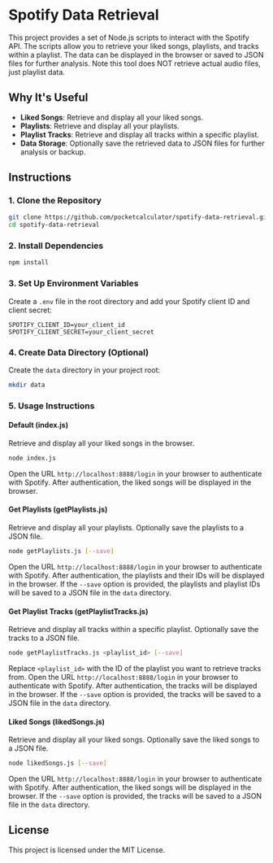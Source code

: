 # Spotify Data Retrieval

This project provides a set of Node.js scripts to interact with the Spotify API. The scripts allow you to retrieve your liked songs, playlists, and tracks within a playlist. The data can be displayed in the browser or saved to JSON files for further analysis.  Note this tool does NOT retrieve actual audio files, just playlist data.

## Why It's Useful

- **Liked Songs**: Retrieve and display all your liked songs.
- **Playlists**: Retrieve and display all your playlists.
- **Playlist Tracks**: Retrieve and display all tracks within a specific playlist.
- **Data Storage**: Optionally save the retrieved data to JSON files for further analysis or backup.

## Instructions

### 1. Clone the Repository

```sh
git clone https://github.com/pocketcalculator/spotify-data-retrieval.git
cd spotify-data-retrieval
```

### 2. Install Dependencies

```sh
npm install
```

### 3. Set Up Environment Variables

Create a `.env` file in the root directory and add your Spotify client ID and client secret:

```
SPOTIFY_CLIENT_ID=your_client_id
SPOTIFY_CLIENT_SECRET=your_client_secret
```

### 4. Create Data Directory (Optional)

Create the `data` directory in your project root:

```sh
mkdir data
```

### 5. Usage Instructions

#### Default (index.js)

Retrieve and display all your liked songs in the browser.

```sh
node index.js
```

Open the URL `http://localhost:8888/login` in your browser to authenticate with Spotify. After authentication, the liked songs will be displayed in the browser.

#### Get Playlists (getPlaylists.js)

Retrieve and display all your playlists. Optionally save the playlists to a JSON file.

```sh
node getPlaylists.js [--save]
```

Open the URL `http://localhost:8888/login` in your browser to authenticate with Spotify. After authentication, the playlists and their IDs will be displayed in the browser. If the `--save` option is provided, the playlists and playlist IDs will be saved to a JSON file in the `data` directory.

#### Get Playlist Tracks (getPlaylistTracks.js)

Retrieve and display all tracks within a specific playlist. Optionally save the tracks to a JSON file.

```sh
node getPlaylistTracks.js <playlist_id> [--save]
```

Replace `<playlist_id>` with the ID of the playlist you want to retrieve tracks from. Open the URL `http://localhost:8888/login` in your browser to authenticate with Spotify. After authentication, the tracks will be displayed in the browser. If the `--save` option is provided, the tracks will be saved to a JSON file in the `data` directory.

#### Liked Songs (likedSongs.js)

Retrieve and display all your liked songs. Optionally save the liked songs to a JSON file.

```sh
node likedSongs.js [--save]
```

Open the URL `http://localhost:8888/login` in your browser to authenticate with Spotify. After authentication, the liked songs will be displayed in the browser.  If the `--save` option is provided, the tracks will be saved to a JSON file in the `data` directory.

## License

This project is licensed under the MIT License.
